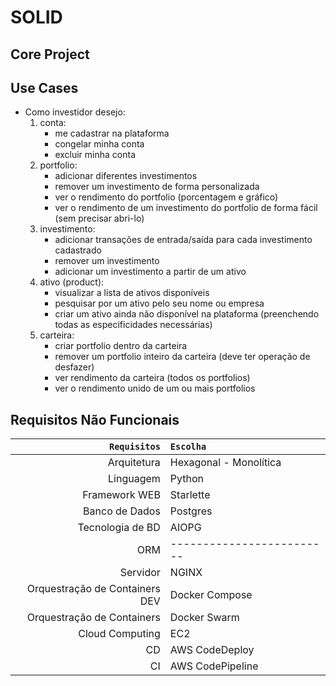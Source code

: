 # SOLID
## Core Project

## Use Cases

 - Como investidor desejo:
    1. conta:
        - me cadastrar na plataforma
        - congelar minha conta
        - excluir minha conta
    2. portfolio:
        - adicionar diferentes investimentos
        - remover um investimento de forma personalizada
        - ver o rendimento do portfolio (porcentagem e gráfico)
        - ver o rendimento de um investimento do portfolio de forma fácil (sem precisar abri-lo)
    3. investimento:
        - adicionar transações de entrada/saída para cada investimento cadastrado
        - remover um investimento
        - adicionar um investimento a partir de um ativo
    4. ativo (product):
        - visualizar a lista de ativos disponíveis
        - pesquisar por um ativo pelo seu nome ou empresa
        - criar um ativo ainda não disponível na plataforma (preenchendo todas as especificidades necessárias)
    5. carteira:
        - criar portfolio dentro da carteira
        - remover um portfolio inteiro da carteira (deve ter operação de desfazer)
        - ver rendimento da carteira (todos os portfolios)
        - ver o rendimento unido de um ou mais portfolios


## Requisitos Não Funcionais

| `Requisitos`                      | `Escolha`                 |
| --------------------------------: | :------------------------ |
| Arquitetura                       | Hexagonal - Monolítica    |
| Linguagem                         | Python                    |
| Framework WEB                     | Starlette                 |
| Banco de Dados                    | Postgres                  |
| Tecnologia de BD                  | AIOPG                     |
| ORM                               | ------------------------- |
| Servidor                          | NGINX                     |
| Orquestração de Containers DEV    | Docker Compose            |
| Orquestração de Containers        | Docker Swarm              |
| Cloud Computing                   | EC2                       |
| CD                                | AWS CodeDeploy            |
| CI                                | AWS CodePipeline          |
